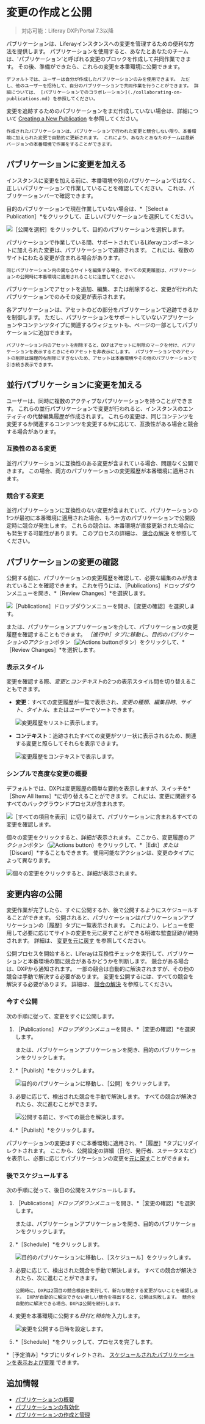 # 変更の作成と公開

> 対応可能：Liferay DXP/Portal 7.3以降

パブリケーションは、Liferayインスタンスへの変更を管理するための便利な方法を提供します。 パブリケーションを使用すると、あなたとあなたのチームは、'パブリケーション'と呼ばれる変更のブロックを作成して共同作業できます。 その後、準備ができたら、これらの変更を本番環境に公開できます。

```{note}
デフォルトでは、ユーザーは自分が作成したパブリケーションのみを使用できます。 ただし、他のユーザーを招待して、自分のパブリケーションで共同作業を行うことができます。 詳細については、 [パブリケーションでのコラボレーション](./collaborating-on-publications.md) を参照してください。
```

変更を追跡するためのパブリケーションをまだ作成していない場合は、詳細について [Creating a New Publication](./creating-and-managing-publications.md#creating-a-new-publication) を参照してください。

```{note}
作成されたパブリケーションは、パブリケーションで行われた変更と競合しない限り、本番環境に加えられた変更で自動的に更新されます。 これにより、あなたとあなたのチームは最新バージョンの本番環境で作業をすることができます。
```

## パブリケーションに変更を加える

インスタンスに変更を加える前に、本番環境や別のパブリケーションではなく、正しいパブリケーションで作業していることを確認してください。 これは、パブリケーションバーで確認できます。

目的のパブリケーションで現在作業していない場合は、*［Select a Publication］*をクリックして、正しいパブリケーションを選択してください。

![［公開を選択］をクリックして、目的のパブリケーションを選択します。](./making-and-publishing-changes/images/01.png)

パブリケーションで作業している間、サポートされているLiferayコンポーネントに加えられた変更は、パブリケーションで追跡されます。 これには、複数のサイトにわたる変更が含まれる場合があります。

```{important}
同じパブリケーション内の異なるサイトを編集する場合、すべての変更履歴は、パブリケーションの公開時に本番環境に適用されることに注意してください。
```

パブリケーションでアセットを追加、編集、または削除すると、変更が行われたパブリケーションでのみその変更が表示されます。

各アプリケーションは、アセットのどの部分をパブリケーションで追跡できるかを制御します。 ただし、パブリケーションをサポートしていないアプリケーションやコンテンツタイプに関連するウィジェットも、ページの一部としてパブリケーションに追加できます。

```{note}
パブリケーション内のアセットを削除すると、DXPはアセットに削除のマークを付け、パブリケーションを表示するときにそのアセットを非表示にします。 パブリケーションでのアセットの削除は論理的な削除にすぎないため、アセットは本番環境やその他のパブリケーションで引き続き表示できます。
```

## 並行パブリケーションに変更を加える

ユーザーは、同時に複数のアクティブなパブリケーションを持つことができます。 これらの並行パブリケーションで変更が行われると、インスタンスのエンティティの代替編集履歴が作成されます。 これらの変更は、同じコンテンツを変更するか関連するコンテンツを変更するかに応じて、互換性がある場合と競合する場合があります。

### 互換性のある変更

並行パブリケーションに互換性のある変更が含まれている場合、問題なく公開できます。 この場合、両方のパブリケーションの変更履歴が本番環境に適用されます。

### 競合する変更

並行パブリケーションに互換性のない変更が含まれていて、パブリケーションの1つが最初に本番環境に適用された場合、もう一方のパブリケーションで公開設定時に競合が発生します。 これらの競合は、本番環境が直接更新された場合にも発生する可能性があります。 このプロセスの詳細は、 [競合の解決](./resolving-conflicts.md) を参照してください。

## パブリケーションの変更の確認

公開する前に、パブリケーションの変更履歴を確認して、必要な編集のみが含まれていることを確認できます。 これを行うには、［Publications］ドロップダウンメニューを開き、*［Review Changes］*を選択します。

![［Publications］ドロップダウンメニューを開き、［変更の確認］を選択します。](./making-and-publishing-changes/images/02.png)

または、パブリケーションアプリケーションを介して、パブリケーションの変更履歴を確認することもできます。 *［進行中］*タブに移動し、目的のパブリケーションの*アクション*ボタン（![Actions button](../../../images/icon-actions.png)ボタン）をクリックして、*［Review Changes］*を選択します。

### 表示スタイル

変更を確認する際、*変更*と*コンテキスト*の2つの表示スタイル間を切り替えることもできます。

* **変更**：すべての変更履歴が一覧で表示され、*変更の種類*、*編集日時*、*サイト*、*タイトル*、または*ユーザー*でソートできます。

    ![変更履歴をリストに表示します。](./making-and-publishing-changes/images/03.png)

* **コンテキスト**：追跡されたすべての変更がツリー状に表示されるため、関連する変更と照らしてそれらを表示できます。

    ![変更履歴をコンテキストで表示します。](./making-and-publishing-changes/images/04.png)

### シンプルで高度な変更の概要

デフォルトでは、DXPは変更履歴の簡単な要約を表示しますが、スイッチを*［Show All Items］*に切り替えることができます。 これには、変更に関連するすべてのバックグラウンドプロセスが含まれます。

![［すべての項目を表示］に切り替えて、パブリケーションに含まれるすべての変更を確認します。](./making-and-publishing-changes/images/05.png)

個々の変更をクリックすると、詳細が表示されます。 ここから、変更履歴の*アクション*ボタン（![Actions button](../../../images/icon-actions.png)）をクリックして、*［Edit］*または*［Discard］*することもできます。 使用可能なアクションは、変更のタイプによって異なります。

![個々の変更をクリックすると、詳細が表示されます。](./making-and-publishing-changes/images/06.png)

## 変更内容の公開

変更作業が完了したら、すぐに公開するか、後で公開するようにスケジュールすることができます。 公開されると、パブリケーションはパブリケーションアプリケーションの［履歴］タブに一覧表示されます。 これにより、レビューを使用して必要に応じてサイトの変更を元に戻すことができる明確な監査証跡が維持されます。 詳細は、 [変更を元に戻す](./reverting-changes.md) を参照してください。

公開プロセスを開始すると、Liferayは互換性チェックを実行して、パブリケーションと本番環境の間に競合があるかどうかを判断します。 競合がある場合は、DXPから通知されます。 一部の競合は自動的に解決されますが、その他の競合は手動で解決する必要があります。 変更を公開するには、すべての競合を解決する必要があります。 詳細は、 [競合の解決](./resolving-conflicts.md) を参照してください。

### 今すぐ公開

次の手順に従って、変更をすぐに公開します。

1. ［Publications］*ドロップダウンメニュー*を開き、*［変更の確認］*を選択します。

   または、パブリケーションアプリケーションを開き、目的のパブリケーションをクリックします。

1. *［Publish］*をクリックします。

   ![目的のパブリケーションに移動し、［公開］をクリックします。](./making-and-publishing-changes/images/07.png)

1. 必要に応じて、検出された競合を手動で解決します。 すべての競合が解決されたら、次に進むことができます。

   ![公開する前に、すべての競合を解決します。](./making-and-publishing-changes/images/08.png)

1. *［Publish］*をクリックします。

パブリケーションの変更はすぐに本番環境に適用され、*［履歴］*タブにリダイレクトされます。  ここから、公開設定の詳細（日付、発行者、ステータスなど）を表示し、必要に応じてパブリケーションの変更を[元に戻す](./reverting-changes.md)ことができます。

### 後でスケジュールする

次の手順に従って、後日の公開をスケジュールします。

1. ［Publications］*ドロップダウンメニュー*を開き、*［変更の確認］*を選択します。

   または、パブリケーションアプリケーションを開き、目的のパブリケーションをクリックします。

1. *［Schedule］*をクリックします。

   ![目的のパブリケーションに移動し、［スケジュール］をクリックします。](./making-and-publishing-changes/images/09.png)

1. 必要に応じて、検出された競合を手動で解決します。 すべての競合が解決されたら、次に進むことができます。

   ```{important}
   公開時に、DXPは2回目の競合検出を実行して、新たな競合する変更がないことを確認します。 DXPが自動的に解決できない新しい競合を検出すると、公開は失敗します。 競合を自動的に解決できる場合、DXPは公開を続行します。
   ```

1. 変更を本番環境に公開する*日付*と*時刻*を入力します。

   ![変更を公開する日時を設定します。](./making-and-publishing-changes/images/10.png)

1. *［Schedule］*をクリックして、プロセスを完了します。

*［予定済み］*タブにリダイレクトされ、 [スケジュールされたパブリケーションを表示および管理](./creating-and-managing-publications.md#managing-scheduled-publications) できます。

## 追加情報

* [パブリケーションの概要](../publications.md)
* [パブリケーションの有効化](./enabling-publications.md)
* [パブリケーションの作成と管理](./creating-and-managing-publications.md)
